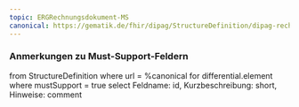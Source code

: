 ```yaml
---
topic: ERGRechnungsdokument-MS
canonical: https://gematik.de/fhir/dipag/StructureDefinition/dipag-rechnungsdokument
---
```


### Anmerkungen zu Must-Support-Feldern

<fql>
from
	StructureDefinition
where 
    url = %canonical
for differential.element
where mustSupport = true
select
	Feldname: id, Kurzbeschreibung: short, Hinweise: comment
</fql>

